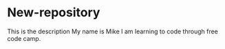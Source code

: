 # New-repository
This is the description 
My name is Mike I am learning to code through free code camp.
